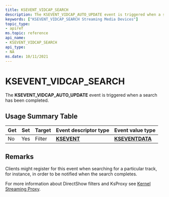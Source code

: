 ```yaml
---
title: KSEVENT_VIDCAP_SEARCH
description: The KSEVENT_VIDCAP_AUTO_UPDATE event is triggered when a search has been completed.
keywords: ["KSEVENT_VIDCAP_SEARCH Streaming Media Devices"]
topic_type:
- apiref
ms.topic: reference
api_name:
- KSEVENT_VIDCAP_SEARCH
api_type:
- NA
ms.date: 10/11/2021
---
```


# KSEVENT_VIDCAP_SEARCH

The **KSEVENT_VIDCAP_AUTO_UPDATE** event is triggered when a search has been completed.

## Usage Summary Table

| Get | Set | Target | Event descriptor type | Event value type |
|--|--|--|--|--|
| No | Yes | Filter | [**KSEVENT**](./ksevent-structure.md) | [**KSEVENTDATA**](/windows-hardware/drivers/ddi/ks/ns-ks-kseventdata) |

## Remarks

Clients might register for this event when searching for a particular track, for instance, in order to be notified when the search completes.

For more information about DirectShow filters and KsProxy see [Kernel Streaming Proxy](/windows-hardware/drivers/ddi/_stream/index).